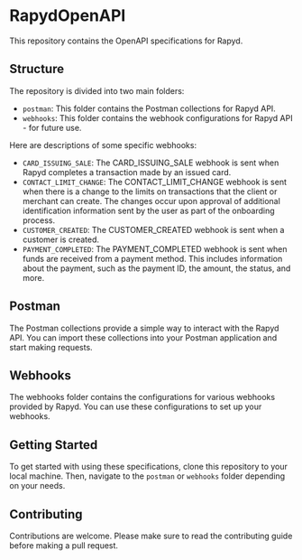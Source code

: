 # RapydOpenAPI

This repository contains the OpenAPI specifications for Rapyd.

## Structure

The repository is divided into two main folders:

- `postman`: This folder contains the Postman collections for Rapyd API.
- `webhooks`: This folder contains the webhook configurations for Rapyd API - for future use.

Here are descriptions of some specific webhooks:

- `CARD_ISSUING_SALE`: The CARD_ISSUING_SALE webhook is sent when Rapyd completes a transaction made by an issued card.
- `CONTACT_LIMIT_CHANGE`: The CONTACT_LIMIT_CHANGE webhook is sent when there is a change to the limits on transactions that the client or merchant can create. The changes occur upon approval of additional identification information sent by the user as part of the onboarding process.
- `CUSTOMER_CREATED`: The CUSTOMER_CREATED webhook is sent when a customer is created.
- `PAYMENT_COMPLETED`: The PAYMENT_COMPLETED webhook is sent when funds are received from a payment method. This includes information about the payment, such as the payment ID, the amount, the status, and more.

## Postman

The Postman collections provide a simple way to interact with the Rapyd API. You can import these collections into your Postman application and start making requests.

## Webhooks

The webhooks folder contains the configurations for various webhooks provided by Rapyd. You can use these configurations to set up your webhooks.

## Getting Started

To get started with using these specifications, clone this repository to your local machine. Then, navigate to the `postman` or `webhooks` folder depending on your needs.

## Contributing

Contributions are welcome. Please make sure to read the contributing guide before making a pull request.
